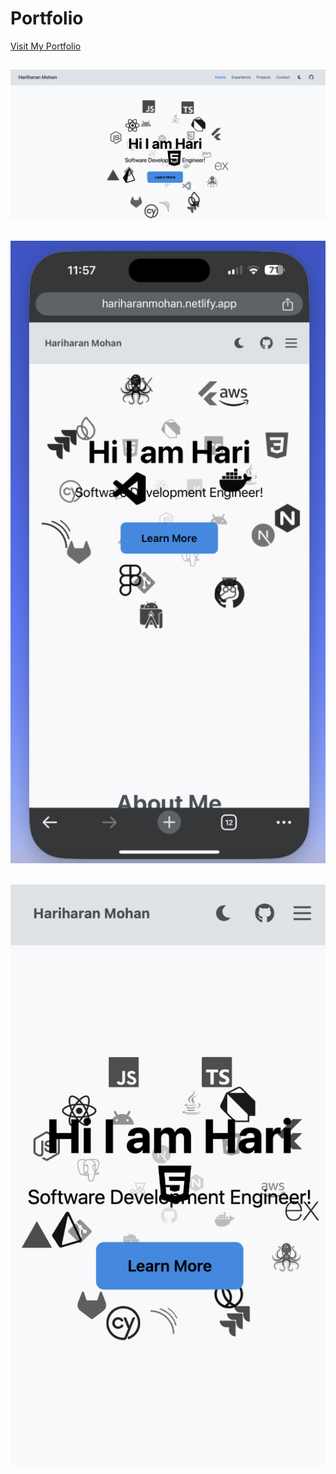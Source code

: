 # Portfolio
[Visit My Portfolio](https://hariharanmohan.netlify.app)

## ![UI - Desktop](src/assets/GitHub/Desktop.png)
## ![UI - Mobile](src/assets/GitHub/MobileOne.png)
## ![UI - Mobile](src/assets/GitHub/mobileTwo.png)


